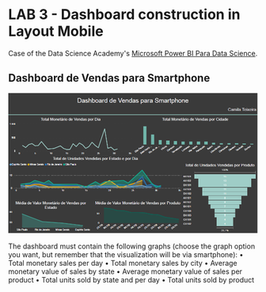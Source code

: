 # LAB 3 - Dashboard construction in Layout Mobile

Case of the Data Science Academy's [Microsoft Power BI Para Data Science](https://www.datascienceacademy.com.br/course/microsoft-power-bi-para-data-science).

## Dashboard de Vendas para Smartphone

![Imagem Lab3_DashboardParaSmartphone](./Lab3_DashboardParaSmartphone.PNG 'Dashboard de Vendas para Smartphone')

The dashboard must contain the following graphs (choose the graph option you want, but remember that the visualization will be via smartphone):
• Total monetary sales per day
• Total monetary sales by city
• Average monetary value of sales by state
• Average monetary value of sales per product
• Total units sold by state and per day
• Total units sold by product
